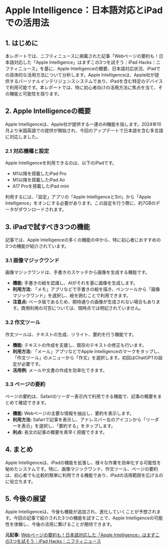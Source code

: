 # Apple Intelligence：日本語対応とiPadでの活用法

## 1. はじめに

本レポートでは、ニフティニュースに掲載された記事「Webページの要約も！日本語対応した「Apple Intelligence」はまずこの3つを試そう｜iPad Hacks｜ニフティニュース」を基に、Apple Intelligenceの概要、日本語対応状況、iPadでの具体的な活用方法について分析します。Apple Intelligenceは、Apple社が提供するパーソナルインテリジェンスシステムであり、iPadを含む特定のデバイスで利用可能です。本レポートでは、特に初心者向けの活用方法に焦点を当て、その機能と可能性を探ります。

## 2. Apple Intelligenceの概要

Apple Intelligenceは、Apple社が提供する一連のAI機能を指します。2024年10月より米国英語での提供が開始され、今回のアップデートで日本語を含む多言語に対応しました。

### 2.1 対応機種と設定

Apple Intelligenceを利用できるのは、以下のiPadです。

* M1以降を搭載したiPad Pro
* M1以降を搭載したiPad Air
* A17 Proを搭載したiPad mini

利用するには、「設定」アプリの「Apple IntelligenceとSiri」から「Apple Intelligence」をオンにする必要があります。この設定を行う際に、約7GBのデータがダウンロードされます。

## 3. iPadで試すべき3つの機能

記事では、Apple Intelligenceの多くの機能の中から、特に初心者におすすめの3つの機能が紹介されています。

### 3.1 画像マジックワンド

画像マジックワンドは、手書きのスケッチから画像を生成する機能です。

* **機能:** 手書きの絵を認識し、AIがそれを基に画像を生成します。
* **利用方法:** 「メモ」アプリなどで手書きの絵を描き、ペンツールから「画像マジックワンド」を選択し、絵を囲むことで利用できます。
* **注意点:** ベータ版であるため、期待通りの画像が生成されない場合もあります。商用利用の可否については、現時点では明記されていません。

### 3.2 作文ツール

作文ツールは、テキストの生成、リライト、要約を行う機能です。

* **機能:** テキストの作成を支援し、既存のテキストの修正も行います。
* **利用方法:** 「メール」アプリなどでApple Intelligenceのマークをタップし、「作文ツール」のメニューから「作文」を選択します。初回はChatGPTの設定が必要です。
* **活用例:** メールや文書の作成を効率化できます。

### 3.3 ページの要約

ページの要約は、Safariのリーダー表示内で利用できる機能で、記事の概要をまとめて確認できます。

* **機能:** Webページの主要な情報を抽出し、要約を表示します。
* **利用方法:** Safariで記事を表示し、アドレスバー左のアイコンから「リーダーを表示」を選択し、「要約する」をタップします。
* **利点:** 長文の記事の概要を素早く把握できます。

## 4. まとめ

Apple Intelligenceは、iPadの機能を拡張し、様々な作業を効率化する可能性を秘めたシステムです。特に、画像マジックワンド、作文ツール、ページの要約は、初心者でも比較的簡単に利用できる機能であり、iPadの活用範囲を広げるのに役立ちます。

## 5. 今後の展望

Apple Intelligenceは、今後も機能が追加され、進化していくことが予想されます。今回の記事で紹介された3つの機能を試すことで、Apple Intelligenceの可能性を体験し、今後の活用に繋げることが期待できます。


**元記事:** [Webページの要約も！日本語対応した「Apple Intelligence」はまずこの3つを試そう｜iPad Hacks｜ニフティニュース](https://news.nifty.com/article/technology/mobile/12261-3993373/)
